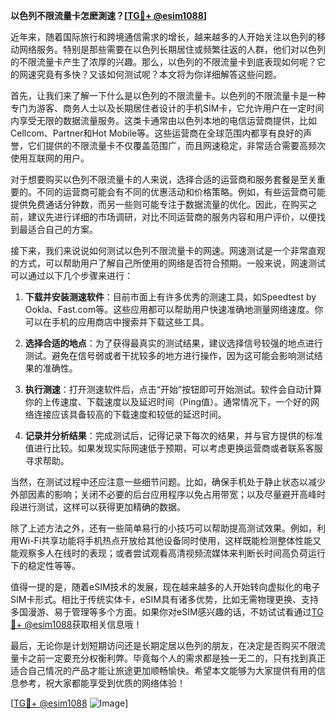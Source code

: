 **以色列不限流量卡怎麽測速？[[TG💪+ @esim1088](https://t.me/s/esim1088)]**

近年来，随着国际旅行和跨境通信需求的增长，越来越多的人开始关注以色列的移动网络服务。特别是那些需要在以色列长期居住或频繁往返的人群，他们对以色列的不限流量卡产生了浓厚的兴趣。那么，以色列的不限流量卡到底表现如何呢？它的网速究竟有多快？又该如何测试呢？本文将为你详细解答这些问题。

首先，让我们来了解一下什么是以色列的不限流量卡。以色列的不限流量卡是一种专门为游客、商务人士以及长期居住者设计的手机SIM卡，它允许用户在一定时间内享受无限的数据流量服务。这类卡通常由以色列本地的电信运营商提供，比如Cellcom、Partner和Hot Mobile等。这些运营商在全球范围内都享有良好的声誉，它们提供的不限流量卡不仅覆盖范围广，而且网速稳定，非常适合需要高频次使用互联网的用户。

对于想要购买以色列不限流量卡的人来说，选择合适的运营商和服务套餐是至关重要的。不同的运营商可能会有不同的优惠活动和价格策略。例如，有些运营商可能提供免费通话分钟数，而另一些则可能专注于数据流量的优化。因此，在购买之前，建议先进行详细的市场调研，对比不同运营商的服务内容和用户评价，以便找到最适合自己的方案。

接下来，我们来说说如何测试以色列不限流量卡的网速。网速测试是一个非常直观的方式，可以帮助用户了解自己所使用的网络是否符合预期。一般来说，网速测试可以通过以下几个步骤来进行：

1. **下载并安装测速软件**：目前市面上有许多优秀的测速工具，如Speedtest by Ookla、Fast.com等。这些应用都可以帮助用户快速准确地测量网络速度。你可以在手机的应用商店中搜索并下载这些工具。

2. **选择合适的地点**：为了获得最真实的测试结果，建议选择信号较强的地点进行测试。避免在信号弱或者干扰较多的地方进行操作，因为这可能会影响测试结果的准确性。

3. **执行测速**：打开测速软件后，点击“开始”按钮即可开始测试。软件会自动计算你的上传速度、下载速度以及延迟时间（Ping值）。通常情况下，一个好的网络连接应该具备较高的下载速度和较低的延迟时间。

4. **记录并分析结果**：完成测试后，记得记录下每次的结果，并与官方提供的标准值进行比较。如果发现实际网速低于预期，可以考虑更换运营商或者联系客服寻求帮助。

当然，在测试过程中还应注意一些细节问题。比如，确保手机处于静止状态以减少外部因素的影响；关闭不必要的后台应用程序以免占用带宽；以及尽量避开高峰时段进行测试，这样可以获得更加精确的数据。

除了上述方法之外，还有一些简单易行的小技巧可以帮助提高测试效果。例如，利用Wi-Fi共享功能将手机热点开放给其他设备同时使用，这样既能检测整体性能又能观察多人在线时的表现；或者尝试观看高清视频流媒体来判断长时间高负荷运行下的稳定性等等。

值得一提的是，随着eSIM技术的发展，现在越来越多的人开始转向虚拟化的电子SIM卡形式。相比于传统实体卡，eSIM具有诸多优势，比如无需物理更换、支持多国漫游、易于管理等多个方面。如果你对eSIM感兴趣的话，不妨试试看通过[TG💪+ @esim1088](https://t.me/s/esim1088)获取相关信息哦！

最后，无论你是计划短期访问还是长期定居以色列的朋友，在决定是否购买不限流量卡之前一定要充分权衡利弊。毕竟每个人的需求都是独一无二的，只有找到真正适合自己情况的产品才能让旅途更加顺畅愉快。希望本文能够为大家提供有用的信息参考，祝大家都能享受到优质的网络体验！

[[TG💪+ @esim1088](https://t.me/s/esim1088) ![Image](https://i.postimg.cc/4NQfJmqS/Snipaste-2025-05-13-00-14-12.png)]